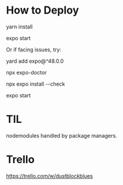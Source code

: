# How to Deploy

yarn install

expo start

Or if facing issues, try:

yard add expo@^48.0.0

npx expo-doctor

npx expo install --check

expo start

# TIL
nodemodules handled by package managers. 

# Trello
https://trello.com/w/dustblockblues
